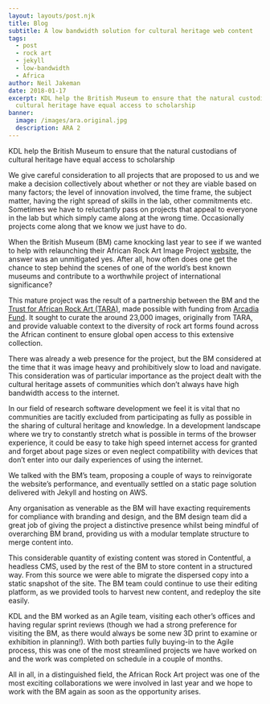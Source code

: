 ```yaml
---
layout: layouts/post.njk
title: Blog
subtitle: A low bandwidth solution for cultural heritage web content
tags:
  - post
  - rock art
  - jekyll
  - low-bandwidth
  - Africa
author: Neil Jakeman
date: 2018-01-17
excerpt: KDL help the British Museum to ensure that the natural custodians of
  cultural heritage have equal access to scholarship
banner:
  image: /images/ara.original.jpg
  description: ARA 2
---
```


KDL help the British Museum to ensure that the natural custodians of cultural heritage have equal access to scholarship

We give careful consideration to all projects that are proposed to us and we make a decision collectively about whether or not they are viable based on many factors; the level of innovation involved, the time frame, the subject matter, having the right spread of skills in the lab, other commitments etc. Sometimes we have to reluctantly pass on projects that appeal to everyone in the lab but which simply came along at the wrong time. Occasionally projects come along that we know we just have to do.

When the British Museum (BM) came knocking last year to see if we wanted to help with relaunching their African Rock Art Image Project [website](https://africanrockart.britishmuseum.org), the answer was an unmitigated yes. After all, how often does one get the chance to step behind the scenes of one of the world’s best known museums and contribute to a worthwhile project of international significance?

This mature project was the result of a partnership between the BM and the [Trust for African Rock Art (TARA)](https://africanrockart.org/), made possible with funding from [Arcadia Fund](https://www.arcadiafund.org.uk/). It sought to curate the around 23,000 images, originally from TARA, and provide valuable context to the diversity of rock art forms found across the African continent to ensure global open access to this extensive collection.

There was already a web presence for the project, but the BM considered at the time that it was image heavy and prohibitively slow to load and navigate. This consideration was of particular importance as the project dealt with the cultural heritage assets of communities which don’t always have high bandwidth access to the internet.

In our field of research software development we feel it is vital that no communities are tacitly excluded from participating as fully as possible in the sharing of cultural heritage and knowledge. In a development landscape where we try to constantly stretch what is possible in terms of the browser experience, it could be easy to take high speed internet access for granted and forget about page sizes or even neglect compatibility with devices that don’t enter into our daily experiences of using the internet.

We talked with the BM’s team, proposing a couple of ways to reinvigorate the website’s performance, and eventually settled on a static page solution delivered with Jekyll and hosting on AWS.

Any organisation as venerable as the BM will have exacting requirements for compliance with branding and design, and the BM design team did a great job of giving the project a distinctive presence whilst being mindful of overarching BM brand, providing us with a modular template structure to merge content into.

This considerable quantity of existing content was stored in Contentful, a headless CMS, used by the rest of the BM to store content in a structured way. From this source we were able to migrate the dispersed copy into a static snapshot of the site. The BM team could continue to use their editing platform, as we provided tools to harvest new content, and redeploy the site easily.

KDL and the BM worked as an Agile team, visiting each other’s offices and having regular sprint reviews (though we had a strong preference for visiting the BM, as there would always be some new 3D print to examine or exhibition in planning!). With both parties fully buying-in to the Agile process, this was one of the most streamlined projects we have worked on and the work was completed on schedule in a couple of months.

All in all, in a distinguished field, the African Rock Art project was one of the most exciting collaborations we were involved in last year and we hope to work with the BM again as soon as the opportunity arises.
